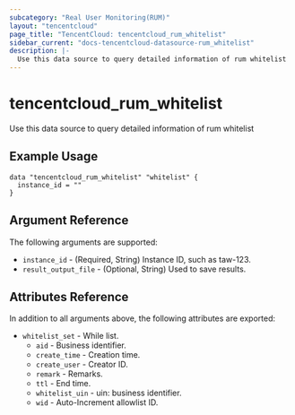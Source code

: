 ```yaml
---
subcategory: "Real User Monitoring(RUM)"
layout: "tencentcloud"
page_title: "TencentCloud: tencentcloud_rum_whitelist"
sidebar_current: "docs-tencentcloud-datasource-rum_whitelist"
description: |-
  Use this data source to query detailed information of rum whitelist
---
```


# tencentcloud_rum_whitelist

Use this data source to query detailed information of rum whitelist

## Example Usage

```hcl
data "tencentcloud_rum_whitelist" "whitelist" {
  instance_id = ""
}
```

## Argument Reference

The following arguments are supported:

* `instance_id` - (Required, String) Instance ID, such as taw-123.
* `result_output_file` - (Optional, String) Used to save results.

## Attributes Reference

In addition to all arguments above, the following attributes are exported:

* `whitelist_set` - While list.
  * `aid` - Business identifier.
  * `create_time` - Creation time.
  * `create_user` - Creator ID.
  * `remark` - Remarks.
  * `ttl` - End time.
  * `whitelist_uin` - uin: business identifier.
  * `wid` - Auto-Increment allowlist ID.


